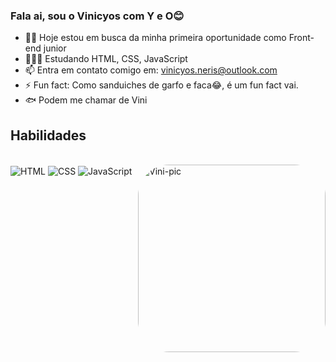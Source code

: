 ### Fala ai, sou o Vinicyos com Y e O😊


- 👶🏻 Hoje estou em busca da minha primeira oportunidade como Front-end junior
- 👨🏻‍💻 Estudando HTML, CSS, JavaScript
- 📫 Entra em contato comigo em: vinicyos.neris@outlook.com
- ⚡ Fun fact: Como sanduiches de garfo e faca😂, é um fun fact vai.
- 🐟 Podem me chamar de Vini

## Habilidades
  
<div style="display: inline_block"><br>
  <img align="center" alt="HTML" src="https://img.shields.io/badge/HTML5-E34F26?style=for-the-badge&logo=html5&logoColor=white">
  <img align="center" alt="CSS" src="https://img.shields.io/badge/CSS3-1572B6?style=for-the-badge&logo=css3&logoColor=white">
  <img align="center" alt="JavaScript" src="https://img.shields.io/badge/JavaScript-323330?style=for-the-badge&logo=javascript&logoColor=F7DF1E">
  <img align="right" alt="Vini-pic" height="300" style="border-radius:50px;" src="https://uploaddeimagens.com.br/images/004/317/545/original/download20230106233257.png?1674959709">
</div>
